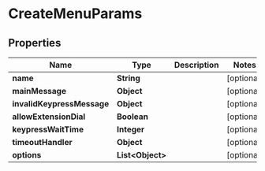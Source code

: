 
# CreateMenuParams

## Properties
Name | Type | Description | Notes
------------ | ------------- | ------------- | -------------
**name** | **String** |  |  [optional]
**mainMessage** | **Object** |  |  [optional]
**invalidKeypressMessage** | **Object** |  |  [optional]
**allowExtensionDial** | **Boolean** |  |  [optional]
**keypressWaitTime** | **Integer** |  |  [optional]
**timeoutHandler** | **Object** |  |  [optional]
**options** | **List&lt;Object&gt;** |  |  [optional]



